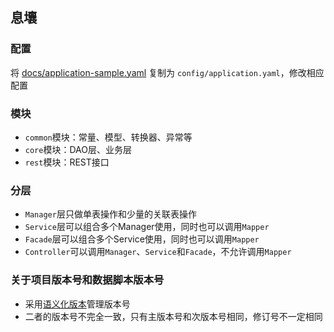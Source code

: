 ## 息壤

### 配置

将 [docs/application-sample.yaml](docs%2Fapplication-sample.yaml) 复制为 `config/application.yaml`，修改相应配置

### 模块

- `common`模块：常量、模型、转换器、异常等
- `core`模块：DAO层、业务层
- `rest`模块：REST接口

### 分层

- `Manager`层只做单表操作和少量的关联表操作
- `Service`层可以组合多个Manager使用，同时也可以调用`Mapper`
- `Facade`层可以组合多个Service使用，同时也可以调用`Mapper`
- `Controller`可以调用`Manager`、`Service`和`Facade`，不允许调用`Mapper`

### 关于项目版本号和数据脚本版本号

- 采用[语义化版本](https://semver.org/lang/zh-CN/)管理版本号
- 二者的版本号不完全一致，只有主版本号和次版本号相同，修订号不一定相同
